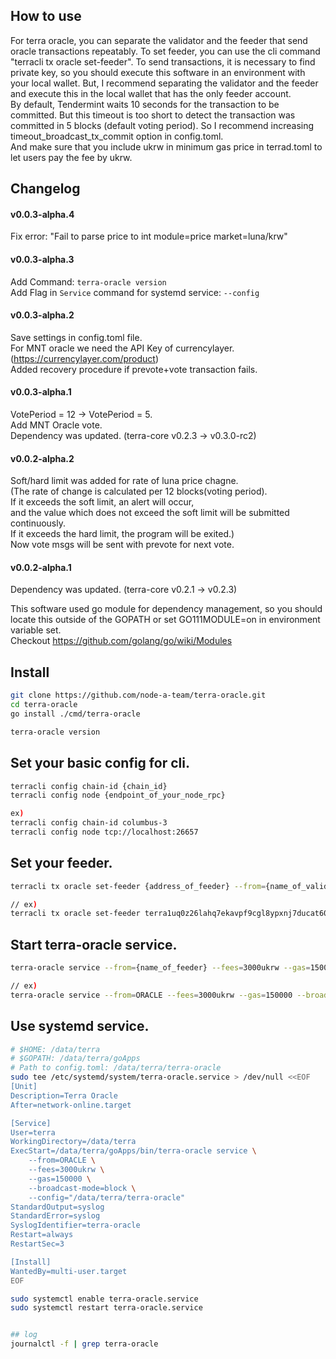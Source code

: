 ## How to use
For terra oracle, you can separate the validator and the feeder that send oracle transactions repeatably. To set feeder, you can use the cli command "terracli tx oracle set-feeder". To send transactions, it is necessary to find private key, so you should execute this software in an environment with your local wallet. But, I recommend separating the validator and the feeder and execute this in the local wallet that has the only feeder account.  
By default, Tendermint waits 10 seconds for the transaction to be committed. But this timeout is too short to detect the transaction was committed in 5 blocks (default voting period). So I recommend increasing timeout_broadcast_tx_commit option in config.toml.  
And make sure that you include ukrw in minimum gas price in terrad.toml to let users pay the fee by ukrw.  

## Changelog
#### v0.0.3-alpha.4
Fix error: "Fail to parse price to int    module=price market=luna/krw"

#### v0.0.3-alpha.3
Add Command: `terra-oracle version`  
Add Flag in `Service` command for systemd service: `--config`  

#### v0.0.3-alpha.2
Save settings in config.toml file.  
For MNT oracle we need the API Key of currencylayer. (https://currencylayer.com/product)  
Added recovery procedure if prevote+vote transaction fails.

#### v0.0.3-alpha.1
VotePeriod = 12 -> VotePeriod = 5.  
Add MNT Oracle vote.  
Dependency was updated. (terra-core v0.2.3 -> v0.3.0-rc2)

#### v0.0.2-alpha.2
Soft/hard limit was added for rate of luna price chagne.  
(The rate of change is calculated per 12 blocks(voting period).  
If it exceeds the soft limit, an alert will occur,  
and the value which does not exceed the soft limit will be submitted continuously.  
If it exceeds the hard limit, the program will be exited.)  
Now vote msgs will be sent with prevote for next vote.  

#### v0.0.2-alpha.1
Dependency was updated. (terra-core v0.2.1 -> v0.2.3)  



This software used go module for dependency management, so you should locate this outside of the GOPATH or set GO111MODULE=on in environment variable set.  
Checkout https://github.com/golang/go/wiki/Modules  

## Install
```bash
git clone https://github.com/node-a-team/terra-oracle.git
cd terra-oracle 
go install ./cmd/terra-oracle

terra-oracle version
```

## Set your basic config for cli.

```bash
terracli config chain-id {chain_id}
terracli config node {endpoint_of_your_node_rpc}

ex)
terracli config chain-id columbus-3
terracli config node tcp://localhost:26657
```

## Set your feeder.

```bash
terracli tx oracle set-feeder {address_of_feeder} --from={name_of_validator_account} --gas=auto --gas-adjustment=1.25

// ex)
terracli tx oracle set-feeder terra1uq0z26lahq7ekavpf9cgl8ypxnj7ducat60a4w --from=VALIDATOR --gas=auto --gas-adjustment=1.25 
```

## Start terra-oracle service.
  
```sh
terra-oracle service --from={name_of_feeder} --fees=3000ukrw --gas=150000 --broadcast-mode=block --config={path_to_config.toml}

// ex)
terra-oracle service --from=ORACLE --fees=3000ukrw --gas=150000 --broadcast-mode=block --config=$HOME/terra-oracle
```

## Use systemd service.
  
```sh
# $HOME: /data/terra
# $GOPATH: /data/terra/goApps
# Path to config.toml: /data/terra/terra-oracle
sudo tee /etc/systemd/system/terra-oracle.service > /dev/null <<EOF
[Unit]
Description=Terra Oracle
After=network-online.target

[Service]
User=terra
WorkingDirectory=/data/terra
ExecStart=/data/terra/goApps/bin/terra-oracle service \
    --from=ORACLE \
    --fees=3000ukrw \
    --gas=150000 \
    --broadcast-mode=block \
    --config="/data/terra/terra-oracle"
StandardOutput=syslog
StandardError=syslog
SyslogIdentifier=terra-oracle
Restart=always
RestartSec=3

[Install]
WantedBy=multi-user.target
EOF

sudo systemctl enable terra-oracle.service
sudo systemctl restart terra-oracle.service


## log
journalctl -f | grep terra-oracle
```
